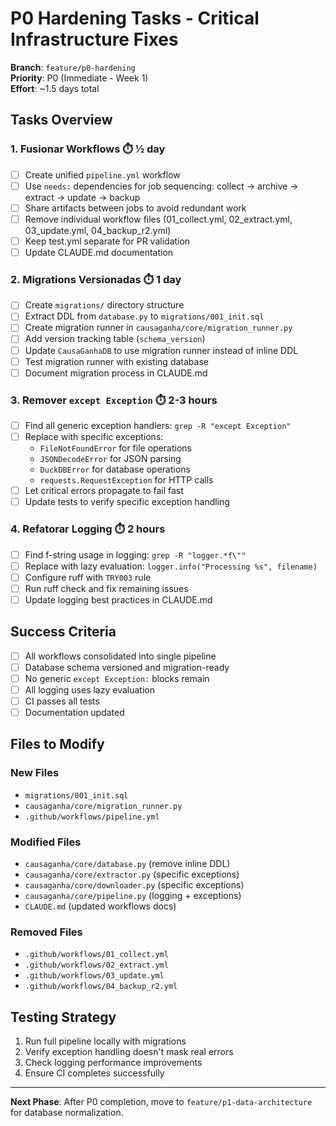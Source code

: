 # P0 Hardening Tasks - Critical Infrastructure Fixes

**Branch**: `feature/p0-hardening`  
**Priority**: P0 (Immediate - Week 1)  
**Effort**: ~1.5 days total

## Tasks Overview

### 1. Fusionar Workflows ⏱️ ½ day
- [ ] Create unified `pipeline.yml` workflow
- [ ] Use `needs:` dependencies for job sequencing: collect → archive → extract → update → backup
- [ ] Share artifacts between jobs to avoid redundant work
- [ ] Remove individual workflow files (01_collect.yml, 02_extract.yml, 03_update.yml, 04_backup_r2.yml)
- [ ] Keep test.yml separate for PR validation
- [ ] Update CLAUDE.md documentation

### 2. Migrations Versionadas ⏱️ 1 day  
- [ ] Create `migrations/` directory structure
- [ ] Extract DDL from `database.py` to `migrations/001_init.sql`
- [ ] Create migration runner in `causaganha/core/migration_runner.py`
- [ ] Add version tracking table (`schema_version`)
- [ ] Update `CausaGanhaDB` to use migration runner instead of inline DDL
- [ ] Test migration runner with existing database
- [ ] Document migration process in CLAUDE.md

### 3. Remover `except Exception` ⏱️ 2-3 hours
- [ ] Find all generic exception handlers: `grep -R "except Exception"`
- [ ] Replace with specific exceptions:
  - `FileNotFoundError` for file operations
  - `JSONDecodeError` for JSON parsing
  - `DuckDBError` for database operations  
  - `requests.RequestException` for HTTP calls
- [ ] Let critical errors propagate to fail fast
- [ ] Update tests to verify specific exception handling

### 4. Refatorar Logging ⏱️ 2 hours
- [ ] Find f-string usage in logging: `grep -R "logger.*f\""`
- [ ] Replace with lazy evaluation: `logger.info("Processing %s", filename)`
- [ ] Configure ruff with `TRY003` rule
- [ ] Run ruff check and fix remaining issues
- [ ] Update logging best practices in CLAUDE.md

## Success Criteria

- [ ] All workflows consolidated into single pipeline
- [ ] Database schema versioned and migration-ready
- [ ] No generic `except Exception:` blocks remain
- [ ] All logging uses lazy evaluation
- [ ] CI passes all tests
- [ ] Documentation updated

## Files to Modify

### New Files
- `migrations/001_init.sql`
- `causaganha/core/migration_runner.py` 
- `.github/workflows/pipeline.yml`

### Modified Files  
- `causaganha/core/database.py` (remove inline DDL)
- `causaganha/core/extractor.py` (specific exceptions)
- `causaganha/core/downloader.py` (specific exceptions)
- `causaganha/core/pipeline.py` (logging + exceptions)
- `CLAUDE.md` (updated workflows docs)

### Removed Files
- `.github/workflows/01_collect.yml`
- `.github/workflows/02_extract.yml` 
- `.github/workflows/03_update.yml`
- `.github/workflows/04_backup_r2.yml`

## Testing Strategy

1. Run full pipeline locally with migrations
2. Verify exception handling doesn't mask real errors
3. Check logging performance improvements
4. Ensure CI completes successfully

---

**Next Phase**: After P0 completion, move to `feature/p1-data-architecture` for database normalization.
